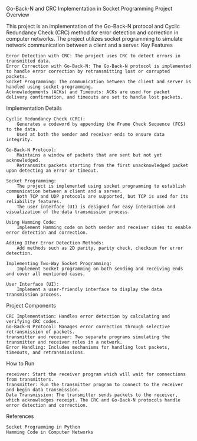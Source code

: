 Go-Back-N and CRC Implementation in Socket Programming
Project Overview

This project is an implementation of the Go-Back-N protocol and Cyclic Redundancy Check (CRC) method for error detection and correction in computer networks. The project utilizes socket programming to simulate network communication between a client and a server.
Key Features

    Error Detection with CRC: The project uses CRC to detect errors in transmitted data.
    Error Correction with Go-Back-N: The Go-Back-N protocol is implemented to handle error correction by retransmitting lost or corrupted packets.
    Socket Programming: The communication between the client and server is handled using socket programming.
    Acknowledgements (ACKs) and Timeouts: ACKs are used for packet delivery confirmation, and timeouts are set to handle lost packets.

Implementation Details

    Cyclic Redundancy Check (CRC):
        Generates a codeword by appending the Frame Check Sequence (FCS) to the data.
        Used at both the sender and receiver ends to ensure data integrity.

    Go-Back-N Protocol:
        Maintains a window of packets that are sent but not yet acknowledged.
        Retransmits packets starting from the first unacknowledged packet upon detecting an error or timeout.

    Socket Programming:
        The project is implemented using socket programming to establish communication between a client and a server.
        Both TCP and UDP protocols are supported, but TCP is used for its reliability features.
        The user interface (UI) is designed for easy interaction and visualization of the data transmission process.

    Using Hamming Code:
        Implement Hamming code on both sender and receiver sides to enable error detection and correction.

    Adding Other Error Detection Methods:
        Add methods such as 2D parity, parity check, checksum for error detection.

    Implementing Two-Way Socket Programming:
        Implement Socket programming on both sending and receiving ends and cover all mentioned cases.

    User Interface (UI):
        Implement a user-friendly interface to display the data transmission process.

Project Components

    CRC Implementation: Handles error detection by calculating and verifying CRC codes.
    Go-Back-N Protocol: Manages error correction through selective retransmission of packets.
    transmitter and receiver: Two separate programs simulating the transmitter and receiver roles in a network.
    Error Handling: Includes mechanisms for handling lost packets, timeouts, and retransmissions.

How to Run

    receiver: Start the receiver program which will wait for connections from transmitters.
    transmitter: Run the transmitter program to connect to the receiver and begin data transmission.
    Data Transmission: The transmitter sends packets to the receiver, which acknowledges receipt. The CRC and Go-Back-N protocols handle error detection and correction.

References

    Socket Programming in Python
    Hamming Code in Computer Networks

